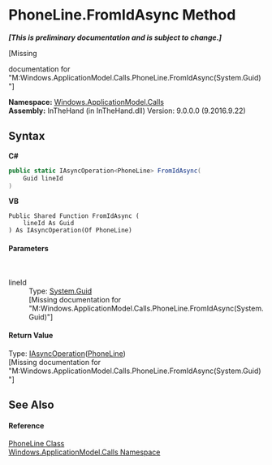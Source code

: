 # PhoneLine.FromIdAsync Method 
 _**\[This is preliminary documentation and is subject to change.\]**_

\[Missing <summary> documentation for "M:Windows.ApplicationModel.Calls.PhoneLine.FromIdAsync(System.Guid)"\]

**Namespace:**&nbsp;<a href="N_Windows_ApplicationModel_Calls">Windows.ApplicationModel.Calls</a><br />**Assembly:**&nbsp;InTheHand (in InTheHand.dll) Version: 9.0.0.0 (9.2016.9.22)

## Syntax

**C#**<br />
``` C#
public static IAsyncOperation<PhoneLine> FromIdAsync(
	Guid lineId
)
```

**VB**<br />
``` VB
Public Shared Function FromIdAsync ( 
	lineId As Guid
) As IAsyncOperation(Of PhoneLine)
```


#### Parameters
&nbsp;<dl><dt>lineId</dt><dd>Type: <a href="http://msdn2.microsoft.com/en-us/library/cey1zx63" target="_blank">System.Guid</a><br />\[Missing <param name="lineId"/> documentation for "M:Windows.ApplicationModel.Calls.PhoneLine.FromIdAsync(System.Guid)"\]</dd></dl>

#### Return Value
Type: <a href="T_Windows_Foundation_IAsyncOperation_1">IAsyncOperation</a>(<a href="T_Windows_ApplicationModel_Calls_PhoneLine">PhoneLine</a>)<br />\[Missing <returns> documentation for "M:Windows.ApplicationModel.Calls.PhoneLine.FromIdAsync(System.Guid)"\]

## See Also


#### Reference
<a href="T_Windows_ApplicationModel_Calls_PhoneLine">PhoneLine Class</a><br /><a href="N_Windows_ApplicationModel_Calls">Windows.ApplicationModel.Calls Namespace</a><br />